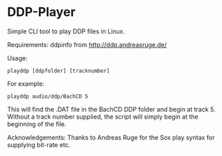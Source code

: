 # DDP-Player
Simple CLI tool to play DDP files in Linux.  

Requirements: ddpinfo from http://ddp.andreasruge.de/ 

Usage: 
```shell
playddp [ddpfolder] [tracknumber]
```
For example:
```shell
playddp audio/ddp/BachCD 5 
```
This will find the .DAT file in the BachCD DDP folder and begin at track 5. Without a track number supplied, the script will simply begin at the beginning of the file.

Acknowledgements: Thanks to Andreas Ruge for the Sox play syntax for supplying bit-rate etc. 
